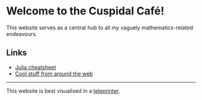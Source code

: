 # Welcome to the Cuspidal Café!

This website serves as a central hub to all my vaguely mathematics-related endeavours.

## Links
* [Julia cheatsheet](/cheatsheet.html)
* [Cool stuff from around the web](/coolstuff.html)

---
This website is best visualised in a [teleprinter](https://en.wikipedia.org/wiki/Teleprinter).
